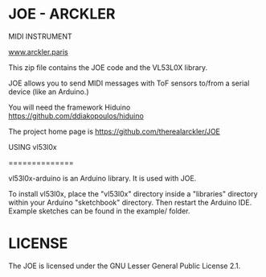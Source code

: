 # JOE - ARCKLER
MIDI INSTRUMENT

www.arckler.paris


This zip file contains the JOE code and the
VL53L0X library.

JOE allows you to send MIDI messages with ToF sensors
to/from a serial device (like an Arduino.) 

You will need the framework Hiduino 
https://github.com/ddiakopoulos/hiduino

The project home page is https://github.com/therealarckler/JOE



USING vl53l0x

==============

vl53l0x-arduino is an Arduino library. It is used with JOE.

To install vl53l0x, place the "vl53l0x" directory inside a
"libraries" directory within your Arduino "sketchbook" directory. Then
restart the Arduino IDE. Example sketches can be found in the example/ folder.


LICENSE
=======

The JOE is licensed under the GNU Lesser
General Public License 2.1.

